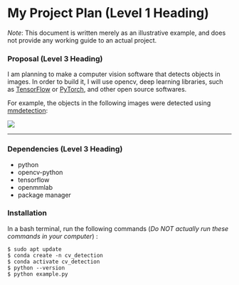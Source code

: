 # My Project Plan (Level 1 Heading)

*Note*: This document is written merely as an illustrative example, and does not provide
any working guide to an actual project.

### Proposal (Level 3 Heading)

I am planning to make a computer vision software that detects objects in images.</n>
In order to build it, I will use opencv, deep learning libraries, such as [TensorFlow](https://www.tensorflow.org/)
or [PyTorch](https://pytorch.org/), and other open source softwares.

For example, the objects in the following images were detected using [mmdetection](https://github.com/open-mmlab/mmdetection):

![](https://user-images.githubusercontent.com/12907710/137271636-56ba1cd2-b110-4812-8221-b4c120320aa9.png)

---

### Dependencies (Level 3 Heading)

* python
* opencv-python
* tensorflow
* openmmlab
* package manager

### Installation

In a bash terminal, run the following commands (*Do NOT actually run these commands in your computer*) :
```
$ sudo apt update
$ conda create -n cv_detection
$ conda activate cv_detection
$ python --version
$ python example.py
```
